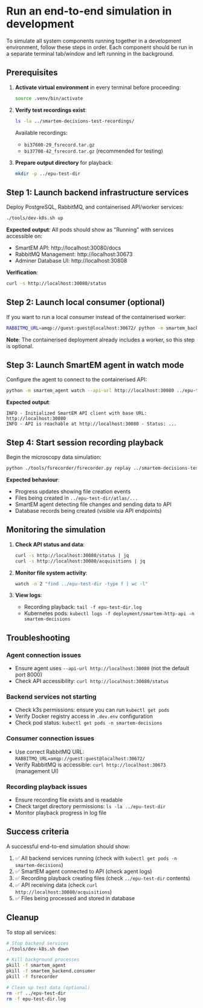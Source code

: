 # Run an end-to-end simulation in development

To simulate all system components running together in a development environment, follow these steps in order. Each component should be run in a separate terminal tab/window and left running in the background.

## Prerequisites

1. **Activate virtual environment** in every terminal before proceeding:
   ```bash
   source .venv/bin/activate
   ```

2. **Verify test recordings exist**:
   ```bash
   ls -la ../smartem-decisions-test-recordings/
   ```
   Available recordings:
   - `bi37600-29_fsrecord.tar.gz`
   - `bi37708-42_fsrecord.tar.gz` (recommended for testing)

3. **Prepare output directory** for playback:
   ```bash
   mkdir -p ../epu-test-dir
   ```

## Step 1: Launch backend infrastructure services

Deploy PostgreSQL, RabbitMQ, and containerised API/worker services:

```bash
./tools/dev-k8s.sh up
```

**Expected output**: All pods should show as "Running" with services accessible on:
- SmartEM API: http://localhost:30080/docs
- RabbitMQ Management: http://localhost:30673
- Adminer Database UI: http://localhost:30808

**Verification**:
```bash
curl -s http://localhost:30080/status
```

## Step 2: Launch local consumer (optional)

If you want to run a local consumer instead of the containerised worker:

```bash
RABBITMQ_URL=amqp://guest:guest@localhost:30672/ python -m smartem_backend.consumer  # pragma: allowlist secret
```

**Note**: The containerised deployment already includes a worker, so this step is optional.

## Step 3: Launch SmartEM agent in watch mode

Configure the agent to connect to the containerised API:

```bash
python -m smartem_agent watch --api-url http://localhost:30080 ../epu-test-dir
```

**Expected output**:
```
INFO - Initialized SmartEM API client with base URL: http://localhost:30080
INFO - API is reachable at http://localhost:30080 - Status: ...
```

## Step 4: Start session recording playback

Begin the microscopy data simulation:

```bash
python ./tools/fsrecorder/fsrecorder.py replay ../smartem-decisions-test-recordings/bi37708-42_fsrecord.tar.gz ../epu-test-dir/ | tee epu-test-dir.log
```

**Expected behaviour**:
- Progress updates showing file creation events
- Files being created in `../epu-test-dir/atlas/...`
- SmartEM agent detecting file changes and sending data to API
- Database records being created (visible via API endpoints)

## Monitoring the simulation

1. **Check API status and data**:
   ```bash
   curl -s http://localhost:30080/status | jq
   curl -s http://localhost:30080/acquisitions | jq
   ```

2. **Monitor file system activity**:
   ```bash
   watch -n 2 "find ../epu-test-dir -type f | wc -l"
   ```

3. **View logs**:
   - Recording playback: `tail -f epu-test-dir.log`
   - Kubernetes pods: `kubectl logs -f deployment/smartem-http-api -n smartem-decisions`

## Troubleshooting

### Agent connection issues
- Ensure agent uses `--api-url http://localhost:30080` (not the default port 8000)
- Check API accessibility: `curl http://localhost:30080/status`

### Backend services not starting
- Check k3s permissions: ensure you can run `kubectl get pods`
- Verify Docker registry access in `.dev.env` configuration
- Check pod status: `kubectl get pods -n smartem-decisions`

### Consumer connection issues
- Use correct RabbitMQ URL: `RABBITMQ_URL=amqp://guest:guest@localhost:30672/` <!-- pragma: allowlist secret -->
- Verify RabbitMQ is accessible: `curl http://localhost:30673` (management UI)

### Recording playback issues
- Ensure recording file exists and is readable
- Check target directory permissions: `ls -la ../epu-test-dir`
- Monitor playback progress in log file

## Success criteria

A successful end-to-end simulation should show:

1. ✅ All backend services running (check with `kubectl get pods -n smartem-decisions`)
2. ✅ SmartEM agent connected to API (check agent logs)
3. ✅ Recording playback creating files (check `../epu-test-dir` contents)
4. ✅ API receiving data (check `curl http://localhost:30080/acquisitions`)
5. ✅ Files being processed and stored in database

## Cleanup

To stop all services:

```bash
# Stop backend services
./tools/dev-k8s.sh down

# Kill background processes
pkill -f smartem_agent
pkill -f smartem_backend.consumer
pkill -f fsrecorder

# Clean up test data (optional)
rm -rf ../epu-test-dir
rm -f epu-test-dir.log
```

